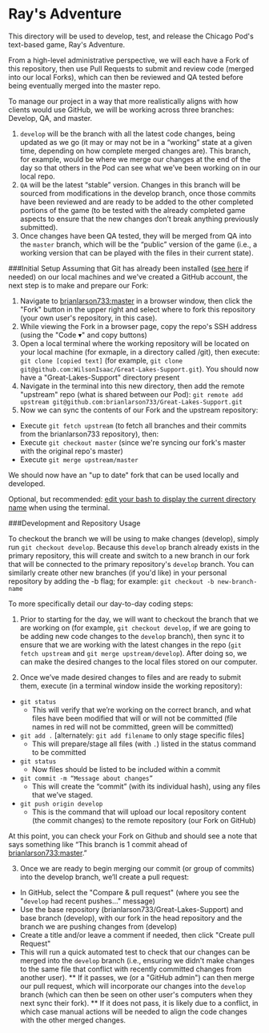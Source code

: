 # Ray's Adventure

This directory will be used to develop, test, and release the Chicago Pod's text-based game, Ray's Adventure.

From a high-level administrative perspective, we will each have a Fork of this repository, then use Pull Requests to submit and review code (merged into our local Forks), which can then be reviewed and QA tested before being eventually merged into the master repo.

To manage our project in a way that more realistically aligns with how clients would use GitHub, we will be working across three branches: Develop, QA, and master. 
1. `develop` will be the branch with all the latest code changes, being updated as we go (it may or may not be in a “working” state at a given time, depending on how complete merged changes are). This branch, for example, would be where we merge our changes at the end of the day so that others in the Pod can see what we’ve been working on in our local repo.
2. `QA` will be the latest “stable” version. Changes in this branch will be sourced from modifications in the develop branch, once those commits have been reviewed and are ready to be added to the other completed portions of the game (to be tested with the already completed game aspects to ensure that the new changes don’t break anything previously submitted).
3. Once changes have been QA tested, they will be merged from QA into the `master` branch, which will be the “public” version of the game (i.e., a working version that can be played with the files in their current state).

###Initial Setup
Assuming that Git has already been installed ([see here](https://grow.liferay.com/people/Environment+Setup+for+TS+Work+-+Ubuntu#section-Environment+Setup+for+TS+Work+-+Ubuntu-Git) if needed) on our local machines and we've created a GitHub account, the next step is to make and prepare our Fork:
1. Navigate to [brianlarson733:master](https://github.com/brianlarson733/Great-Lakes-Support) in a browser window, then click the "Fork" button in the upper right and select where to fork this repository (your own user's repository, in this case).
2. While viewing the Fork in a browser page, copy the repo's SSH address (using the "Code ▾" and copy buttons)
3. Open a local terminal where the working repository will be located on your local machine (for exmaple, in a directory called /git), then execute: `git clone [copied text]` (for example, `git clone git@github.com:WilsonIsaac/Great-Lakes-Support.git`). You should now have a "Great-Lakes-Support" directory present
4. Navigate in the terminal into this new directory, then add the remote "upstream" repo (what is shared between our Pod): `git remote add upstream git@github.com:brianlarson733/Great-Lakes-Support.git`
5. Now we can sync the contents of our Fork and the upstream repository: 
* Execute `git fetch upstream` (to fetch all branches and their commits from the brianlarson733 repository), then:
* Execute `git checkout master`  (since we're syncing our fork's master with the original repo's master)
* Execute `git merge upstream/master`

We should now have an "up to date" fork that can be used locally and developed.

Optional, but recommended: [edit your bash to display the current directory name](https://grow.liferay.com/people/GIT+tips+and+tricks#section-GIT+tips+and+tricks-How+to+display+the+current+branch+name+in+your+prompt+on+Linux) when using the terminal.

###Development and Repository Usage

To checkout the branch we will be using to make changes (develop), simply run `git checkout develop`. Because this `develop` branch already exists in the primary repository, this will create and switch to a new branch in our fork that will be connected to the primary repository's `develop` branch. You can similarly create other new branches (if you'd like) in your personal repository by adding the -b flag; for example: `git checkout -b new-branch-name`

To more specifically detail our day-to-day coding steps:
1. Prior to starting for the day, we will want to checkout the branch that we are working on (for example, `git checkout develop`, if we are going to be adding new code changes to the `develop` branch), then sync it to ensure that we are working with the latest changes in the repo (`git fetch upstream` and `git merge upstream/develop`). After doing so, we can make the desired changes to the local files stored on our computer. 

2. Once we’ve made desired changes to files and are ready to submit them, execute (in a terminal window inside the working repository):
* `git status`
  * This will verify that we’re working on the correct branch, and what files have been modified that will or will not be committed (file names in red will not be committed, green will be committed)
* `git add .` [alternately: `git add filename` to only stage specific files]
  * This will prepare/stage all files (with `.`) listed in the status command to be committed
* `git status`
  * Now files should be listed to be included within a commit
* `git commit -m “Message about changes”`
  * This will create the “commit” (with its individual hash), using any files that we’ve staged.
* `git push origin develop`
  * This is the command that will upload our local repository content (the commit changes) to the remote repository (our Fork on GitHub)

At this point, you can check your Fork on Github and should see a note that says something like “This branch is 1 commit ahead of [brianlarson733:master](https://github.com/brianlarson733/Great-Lakes-Support).”

3. Once we are ready to begin merging our commit (or group of commits) into the develop branch, we’ll create a pull request:
* In GitHub, select the "Compare & pull request" (where you see the "`develop` had recent pushes..." message)
* Use the base repository (brianlarson733/Great-Lakes-Support) and base branch (develop), with our fork in the head repository and the branch we are pushing changes from (develop)
* Create a title and/or leave a comment if needed, then click "Create pull Request"
* This will run a quick automated test to check that our changes can be merged into the `develop` branch (i.e., ensuring we didn't make changes to the same file that conflict with recently committed changes from another user). 
** If it passes, we (or a "GitHub admin") can then merge our pull request, which will incorporate our changes into the `develop` branch (which can then be seen on other user's computers when they next sync their fork).
** If it does not pass, it is likely due to a conflict, in which case manual actions will be needed to align the code changes with the other merged changes.